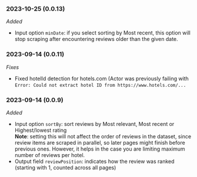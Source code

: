 ### 2023-10-25 (0.0.13)

_Added_

-   Input option `minDate`: if you select sorting by Most recent, this option will stop scraping after encountering reviews older than the given date.

### 2023-09-14 (0.0.11)

_Fixes_

-   Fixed hotelId detection for hotels.com (Actor was previously failing with `Error: Could not extract hotel ID from https://www.hotels.com/...`

### 2023-09-14 (0.0.9)

_Added_

-   Input option `sortBy`: sort reviews by Most relevant, Most recent or Highest/lowest rating  
    **Note**: setting this will not affect the order of reviews in the dataset, since review items are scraped in parallel, so later pages might finish before previous ones. However, it helps in the case you are limiting maximum number of reviews per hotel.
-   Output field `reviewPosition`: indicates how the review was ranked (starting with 1, counted across all pages)

